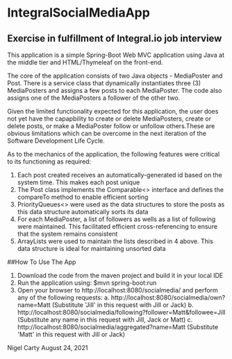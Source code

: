 # IntegralSocialMediaApp
## Exercise in fulfillment of Integral.io job interview

This application is a simple Spring-Boot Web MVC application using Java at the middle tier and HTML/Thymeleaf on the front-end.

The core of the application consists of two Java objects - MediaPoster and Post. There is a service class that dynamically 
instantiates three (3) MediaPosters and assigns a few posts to each MediaPoster. The code also assigns one of the MediaPosters
a follower of the other two. 

Given the limited functionality expected for this application, the user does not yet have the capapbility to create or delete 
MediaPosters, create or delete posts, or make a MediaPoster follow or unfollow others.These are obvious limitations which can 
be overcome in the next iteration of the Software Development Life Cycle.

As to the mechanics of the application, the following features were critical to its functioning as required:
1. Each post created receives an automatically-generated id based on the system time. This makes each post unique
2. The Post class implements the Comparable<> interface and defines the compareTo method to enable efficient sorting
3. PriorityQueues<> were used as the data structures to store the posts as this data structure automatically sorts its data
4. For each MediaPoster, a list of followers as wells as a list of following were maintained. This facilitated efficient 
   cross-referencing to ensure that the system remains consistent
5. ArrayLists were used to maintain the lists described in 4 above. This data structure is ideal for maintaining unsorted data

##How To Use The App
1. Download the code from the maven project and build it in your local IDE
2. Run the application using: $mvn spring-boot:run
3. Open your browser to http://localhost:8080/socialmedia/ and perform any of the following requests:
   a. http://localhost:8080/socialmedia/own?name=Matt   (Substitute 'Jill' in this request with Jill or Jack)
   b. http://localhost:8080/socialmedia/following?follower=Matt&followee=Jill   (Substitute any name in this request with Jill, Jack or Matt)
   c. http://localhost:8080/socialmedia/aggregated?name=Matt   (Substitute 'Matt' in this request with Jill or Jack)

Nigel Carty
August 24, 2021

